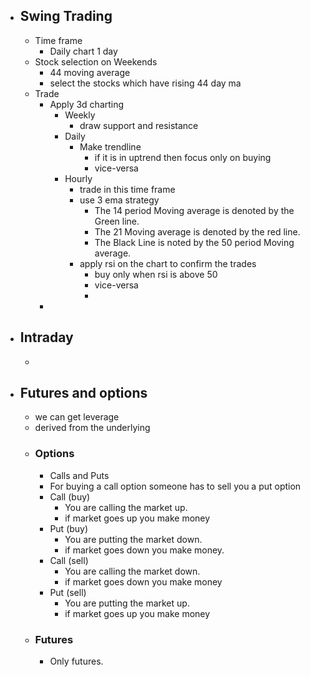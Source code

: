 - ## Swing Trading
	- Time frame
		- Daily chart 1 day
	- Stock selection on Weekends
		- 44 moving average
		- select the stocks which have rising 44 day ma
	- Trade
		- Apply 3d charting
			- Weekly
				- draw support and resistance
			- Daily
				- Make trendline
					- if it is in uptrend then focus only on buying
					- vice-versa
			- Hourly
				- trade in this time frame
				- use 3 ema strategy
					- The 14 period Moving average is denoted by the Green line.
					- The 21 Moving average is denoted by the red line.
					- The Black Line is noted by the 50 period Moving average.
				- apply rsi on the chart to confirm the trades
					- buy only when rsi is above 50
					- vice-versa
					-
		-
- ## Intraday
	-
- ## Futures and options
	- we can get leverage
	- derived from the underlying
	- ### Options
		- Calls and Puts
		- For buying a call option someone has to sell you a put option
		- Call (buy)
			- You are calling the market up.
			- if market goes up you make money
		- Put (buy)
			- You are putting the market down.
			- if market goes down you make money.
		- Call (sell)
			- You are calling the market down.
			- if market goes down you make money
		- Put (sell)
			- You are putting the market up.
			- if market goes up you make money
	- ### Futures
		- Only futures.